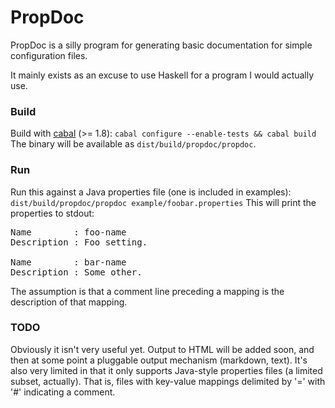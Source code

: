 PropDoc
=======

PropDoc is a silly program for generating basic documentation for simple configuration files.

It mainly exists as an excuse to use Haskell for a program I would actually use.

### Build
Build with [cabal](http://www.haskell.org/cabal/) (>= 1.8): `cabal configure --enable-tests && cabal build`
The binary will be available as `dist/build/propdoc/propdoc`.

### Run
Run this against a Java properties file (one is included in examples): `dist/build/propdoc/propdoc example/foobar.properties`
This will print the properties to stdout:

<pre>
Name        : foo-name
Description : Foo setting.

Name        : bar-name
Description : Some other.
</pre>

The assumption is that a comment line preceding a mapping is the description of that mapping.

### TODO
Obviously it isn't very useful yet. Output to HTML will be added soon, and then at some point a pluggable output mechanism (markdown, text).
It's also very limited in that it only supports Java-style properties files (a limited subset, actually).
That is, files with key-value mappings delimited by '=' with '#' indicating a comment.
